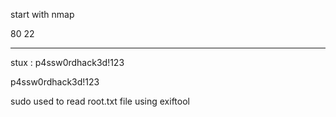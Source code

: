start with nmap

80
22

***

stux : p4ssw0rdhack3d!123

p4ssw0rdhack3d!123

sudo used to read root.txt file using exiftool